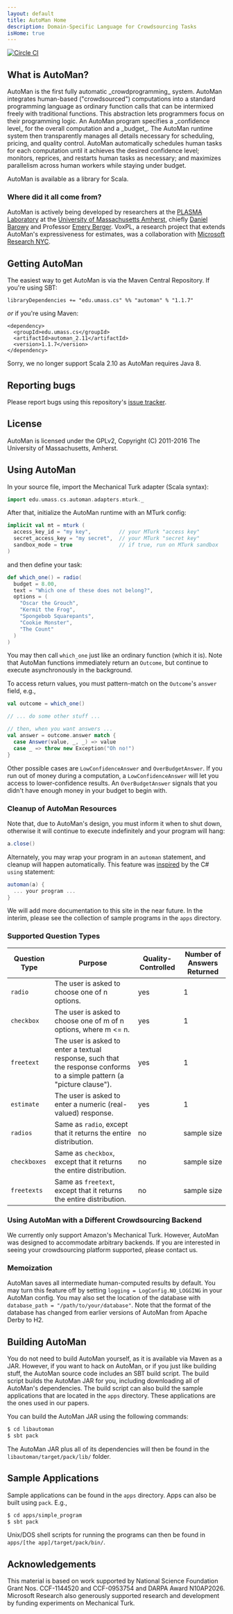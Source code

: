 ```yaml
---
layout: default
title: AutoMan Home
description: Domain-Specific Language for Crowdsourcing Tasks
isHome: true
---
```


[![Circle CI](https://circleci.com/gh/dbarowy/AutoMan.svg?style=shield)](https://circleci.com/gh/dbarowy/AutoMan)

<section class="bs-docs-section">
<h1 id="overview" class="page-header">What is AutoMan?</h1>
</section>
AutoMan is the first fully automatic _crowdprogramming_ system. AutoMan integrates human-based ("crowdsourced") computations into a standard programming language as ordinary function calls that can be intermixed freely with traditional functions. This abstraction lets  programmers focus on their programming logic. An AutoMan program specifies a _confidence level_ for the overall computation and a _budget_. The AutoMan runtime system then transparently manages all details necessary for scheduling, pricing, and quality control. AutoMan automatically schedules human tasks for each computation until it achieves the desired confidence level; monitors, reprices, and restarts human tasks as necessary; and maximizes parallelism across human workers while staying under budget.

AutoMan is available as a library for Scala.

### Where did it all come from?

AutoMan is actively being developed by researchers at the [PLASMA Laboratory](http://plasma.cs.umass.edu/) at the [University of Massachusetts Amherst](https://www.cics.umass.edu/), chiefly [Daniel Barowy](http://people.cs.umass.edu/~dbarowy/) and Professor [Emery Berger](https://emeryberger.com/).  VoxPL, a research project that extends AutoMan's expressiveness for estimates, was a collaboration with [Microsoft Research NYC](https://www.microsoft.com/en-us/research/lab/microsoft-research-new-york/).

<section class="bs-docs-section">
  <h1 id="downloading" class="page-header">Getting AutoMan</h1>
</section>

The easiest way to get AutoMan is via the Maven Central Repository.  If you're using SBT:

    libraryDependencies += "edu.umass.cs" %% "automan" % "1.1.7"

_or_ if you're using Maven:

    <dependency>
      <groupId>edu.umass.cs</groupId>
      <artifactId>automan_2.11</artifactId>
      <version>1.1.7</version>
    </dependency>

Sorry, we no longer support Scala 2.10 as AutoMan requires Java 8.

<section class="bs-docs-section">
  <h1 id="bugs" class="page-header">Reporting bugs</h1>
</section>

Please report bugs using this repository's [issue tracker](https://github.com/dbarowy/AutoMan/issues).

<section class="bs-docs-section">
  <h1 id="license" class="page-header">License</h1>
</section>

AutoMan is licensed under the GPLv2, Copyright (C) 2011-2016 The University of Massachusetts, Amherst.

<section class="bs-docs-section">
  <h1 id="using_automan" class="page-header">Using AutoMan</h1>
</section>

In your source file, import the Mechanical Turk adapter (Scala syntax):

``` scala
import edu.umass.cs.automan.adapters.mturk._
```

After that, initialize the AutoMan runtime with an MTurk config:

``` scala
implicit val mt = mturk (
  access_key_id = "my key",         // your MTurk "access key"
  secret_access_key = "my secret",  // your MTurk "secret key" 
  sandbox_mode = true               // if true, run on MTurk sandbox
)
```

and then define your task:

``` scala
def which_one() = radio(
  budget = 8.00,
  text = "Which one of these does not belong?",
  options = (
    "Oscar the Grouch",
    "Kermit the Frog",
    "Spongebob Squarepants",
    "Cookie Monster",
    "The Count"
  )
)
```

You may then call `which_one` just like an ordinary function (which it is).  Note that AutoMan functions immediately return an `Outcome`, but continue to execute asynchronously in the background.

To access return values, you must pattern-match on the `Outcome`'s `answer` field, e.g.,

``` scala
val outcome = which_one()

// ... do some other stuff ...

// then, when you want answers ...
val answer = outcome.answer match {
  case Answer(value, _, _) => value
  case _ => throw new Exception("Oh no!")
}
```

Other possible cases are `LowConfidenceAnswer` and `OverBudgetAnswer`.  If you run out of money during a computation, a `LowConfidenceAnswer` will let you access to lower-confidence results.  An `OverBudgetAnswer` signals that you didn't have enough money in your budget to begin with.

### Cleanup of AutoMan Resources

Note that, due to AutoMan's design, you must inform it when to shut down, otherwise it will continue to execute indefinitely and your program will hang:

``` scala
a.close()
```

Alternately, you may wrap your program in an `automan` statement, and cleanup will happen automatically.  This feature was [inspired](https://msdn.microsoft.com/en-us/library/vstudio/yh598w02%28v=vs.100%29.aspx) by the C# `using` statement:

``` scala
automan(a) {
  ... your program ...
}
```

We will add more documentation to this site in the near future.  In the interim, please see the collection of sample programs in the `apps`
directory.

### Supported Question Types

|Question Type|Purpose|Quality-Controlled|Number of Answers Returned|
| --- | --- | --- | --- |
| `radio` | The user is asked to choose one of n options.|yes|1|
| `checkbox` | The user is asked to choose one of m of n options, where m <= n. |yes|1|
| `freetext` | The user is asked to enter a textual response, such that the response conforms to a simple pattern (a "picture clause"). |yes|1|
| `estimate` | The user is asked to enter a numeric (real-valued) response. |yes|1|
| `radios` | Same as `radio`, except that it returns the entire distribution. |no|sample size|
| `checkboxes` | Same as `checkbox`, except that it returns the entire distribution. |no|sample size|
| `freetexts` | Same as `freetext`, except that it returns the entire distribution. |no|sample size|

### Using AutoMan with a Different Crowdsourcing Backend

We currently only support Amazon's Mechanical Turk.  However, AutoMan
was designed to accommodate arbitrary backends.  If you are interested
in seeing your crowdsourcing platform supported, please contact us.

### Memoization

AutoMan saves all intermediate human-computed results by default.  You may turn this feature off by setting `logging = LogConfig.NO_LOGGING` in your AutoMan config.  You may also set the location of the database with `database_path = "/path/to/your/database"`.  Note that the format of the database has changed from earlier versions of AutoMan from Apache Derby to H2.

<section class="bs-docs-section">
  <h1 id="building_automan" class="page-header">Building AutoMan</h1>
</section>

You do not need to build AutoMan yourself, as it is available via Maven as a JAR.  However, if you want to hack on AutoMan, or if you just like building stuff, the AutoMan source code includes an SBT build script.  The build script builds the AutoMan JAR for you, including downloading all of AutoMan's dependencies.  The build script can also build the sample applications that are located in the `apps` directory.  These applications are the ones used in our papers.

You can build the AutoMan JAR using the following commands:

``` bash
$ cd libautoman
$ sbt pack
```

The AutoMan JAR plus all of its dependencies will then be found in the
`libautoman/target/pack/lib/` folder.

<section class="bs-docs-section">
  <h1 id="sample_apps" class="page-header">Sample Applications</h1>
</section>

Sample applications can be found in the `apps` directory.  Apps can also be built using `pack`.  E.g.,

``` bash
$ cd apps/simple_program
$ sbt pack
```

Unix/DOS shell scripts for running the programs can then be found in `apps/[the app]/target/pack/bin/`.

<section class="bs-docs-section">
  <h1 id="acknowledgements" class="page-header">Acknowledgements</h1>
</section>

This material is based on work supported by National Science Foundation Grant Nos. CCF-1144520 and CCF-0953754 and DARPA Award N10AP2026.  Microsoft Research also generously supported research and development by funding experiments on Mechanical Turk.
